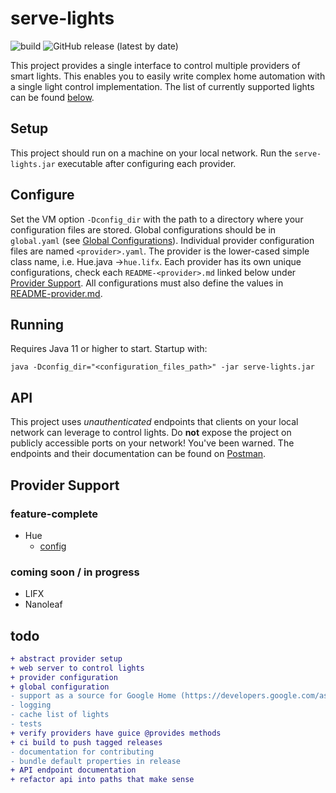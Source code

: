 # serve-lights

![build](https://github.com/LucasChilders/serve-lights/workflows/build/badge.svg)
![GitHub release (latest by date)](https://img.shields.io/github/v/release/lucaschilders/serve-lights)

This project provides a single interface to control multiple providers of smart lights. This enables you to easily 
write complex home automation with a single light control implementation. The list of currently supported lights can 
be found [below](#provider-support). 


## Setup

This project should run on a machine on your local network. Run the `serve-lights.jar` executable after configuring each 
provider.

## Configure

Set the VM option `-Dconfig_dir` with the path to a directory where your configuration files are 
stored. Global configurations should be in `global.yaml` (see [Global Configurations](README-global.md)). Individual 
provider configuration files are named `<provider>.yaml`. The provider is the lower-cased simple class name, 
i.e. Hue.java ->`hue.lifx`. Each provider has its own unique configurations, check each `README-<provider>.md` 
linked below under [Provider Support](#provider-support). All configurations must also define the values in 
[README-provider.md](README-provider.md).

## Running

Requires Java 11 or higher to start. Startup with: 
```
java -Dconfig_dir="<configuration_files_path>" -jar serve-lights.jar
```


## API

This project uses _unauthenticated_ endpoints that clients on your local network can leverage to control lights. Do 
__not__ expose the project on publicly accessible ports on your network! You've been warned. The endpoints and their 
documentation can be found on [Postman](https://documenter.getpostman.com/view/3878526/TVmQdb4j#a483ad1e-94a5-46be-9415-bf0e88368c8a).


<a name="provider-support"></a>
## Provider Support

### feature-complete
- Hue
    - [config](README-hue.md)

### coming soon / in progress
- LIFX
- Nanoleaf

## todo
```diff
+ abstract provider setup
+ web server to control lights
+ provider configuration
+ global configuration
- support as a source for Google Home (https://developers.google.com/assistant/sdk/device-actions-overview), etc. 
- logging
- cache list of lights
- tests
+ verify providers have guice @provides methods 
+ ci build to push tagged releases
- documentation for contributing
- bundle default properties in release
+ API endpoint documentation
+ refactor api into paths that make sense
```